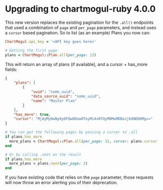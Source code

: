 # Upgrading to chartmogul-ruby 4.0.0

This new version replaces the existing pagination for the `.all()` endpoints that used a combination
of `page` and `per_page` parameters, and instead uses a `cursor` based pagination. So to list
(as an example) Plans you now can:

```ruby
ChartMogul.api_key = '<API key goes here>'

# Getting the first page
plans = ChartMogul::Plan.all(per_page: 12)
```

This will return an array of plans (if available), and a cursor + has_more fields:

```json
{
    "plans": [
        {
            "uuid": "some_uuid",
            "data_source_uuid": "some_uuid",
            "name": "Master Plan"
        }
    ],
    "has_more": true,
    "cursor": "MjAyMy0wNy0yOFQwODowOToyMi4xNTQyMDMwMDBaJjk0NDQ0Mg=="
}
```

```ruby
# You can get the following pages by passing a cursor to .all
if plans.has_more
  more_plans = ChartMogul::Plan.all(per_page: 12, cursor: plans.cursor)
end

# Or by calling .next on the result
if plans.has_more
  more_plans = plans.next(per_page: 3)
end
```

If you have existing code that relies on the `page` parameter, those requests will now throw an error
alerting you of their deprecation.
